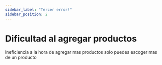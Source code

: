 ```yaml
---
sidebar_label: "Tercer error!"
sidebar_position: 2
---
```

# Dificultad al agregar productos
Ineficiencia a la hora de agregar mas productos solo puedes escoger mas de un producto
